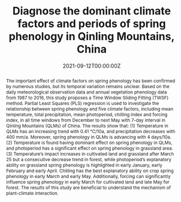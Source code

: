 ---
title: "Diagnose the dominant climate factors and periods of spring phenology in Qinling Mountains, China"
authors:
- admin
- Yaping Yang
- Fei Yang
- Xiaona Chen
- Ying Xin
- Peixian Luo
author_notes:
- "Equal contribution"
- "Equal contribution"
date: "2021-09-12T00:00:00Z"
doi: "https://doi.org/10.1016/j.ecolind.2021.108211"

# Schedule page publish date (NOT publication's date).
publishDate: "2021-09-15T00:00:00Z"

# Publication type.
# Accepts a single type but formatted as a YAML list (for Hugo requirements).
# Enter a publication type from the CSL standard.
publication_types: ["article-journal"]

# Publication name and optional abbreviated publication name.
publication: "*Ecological Indicators*"
publication_short: ""

abstract: 'The important effect of climate factors on spring phenology has been confirmed by numerous studies, but its temporal variation remains unclear. Based on the daily meteorological observation data and annual vegetation phenology data from 1987 to 2016, this study proposes a Time Window Sliding Fitting (TWSF) method. Partial Least Squares (PLS) regression is used to investigate the relationship between spring phenology and five climate factors, including mean temperature, total precipitation, mean photoperiod, chilling index and forcing index, in all time windows from December to next May with 7-day interval in Qinling Mountains (QLMs) of China. The results show that: (1) Temperature in QLMs has an increasing trend with 0.41 °C/10a, and precipitation decreases with 400 mm/a. Moreover, spring phenology in QLMs is advancing with 4 days/10a. (2) Temperature is found having dominant effect on spring phenology in QLMs, and photoperiod has a significant effect on spring phenology in grassland area. (3) Temperature’s impact increases in cultivated land and grassland after March 25 but a consecutive decrease trend in forest, while photoperiod’s explanatory ability on grassland spring phenology is highlighted in early January, early February and early April. Chilling has the best explanatory ability on crop spring phenology in early March and early May. Additionally, forcing can significantly influence spring phenology in early March for cultivated land and late May for forest. The results of this study are beneficial to understand the mechanism of plant-climate interaction.'

# Summary. An optional shortened abstract.
summary: 

tags:
- Spring phenology
- Climate Extremes
- Qinling
featured: true

# links:
# - name: ""
#   url: ""
url_pdf: 'uploads/journal-article-202109-phenology.pdf'
url_code: ''
url_dataset: ''
url_poster: ''
url_project: ''
url_slides: ''
url_source: ''
url_video: ''

# Featured image
# To use, add an image named `featured.jpg/png` to your page's folder. 
image:
  caption: 'Variation of spring phenology in QLMs during 1987–2016'
  focal_point: ""
  preview_only: false

# Associated Projects (optional).
#   Associate this publication with one or more of your projects.
#   Simply enter your project's folder or file name without extension.
#   E.g. `internal-project` references `content/project/internal-project/index.md`.
#   Otherwise, set `projects: []`.
projects: []

# Slides (optional).
#   Associate this publication with Markdown slides.
#   Simply enter your slide deck's filename without extension.
#   E.g. `slides: "example"` references `content/slides/example/index.md`.
#   Otherwise, set `slides: ""`.
slides: example
---